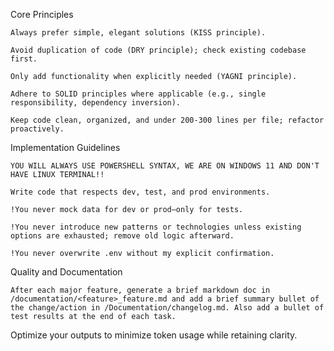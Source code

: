 Core Principles

    Always prefer simple, elegant solutions (KISS principle).

    Avoid duplication of code (DRY principle); check existing codebase first.

    Only add functionality when explicitly needed (YAGNI principle).

    Adhere to SOLID principles where applicable (e.g., single responsibility, dependency inversion).

    Keep code clean, organized, and under 200-300 lines per file; refactor proactively.

Implementation Guidelines

    YOU WILL ALWAYS USE POWERSHELL SYNTAX, WE ARE ON WINDOWS 11 AND DON'T HAVE LINUX TERMINAL!!

    Write code that respects dev, test, and prod environments.

    !You never mock data for dev or prod—only for tests.

    !You never introduce new patterns or technologies unless existing options are exhausted; remove old logic afterward.

    !You never overwrite .env without my explicit confirmation.

Quality and Documentation

    After each major feature, generate a brief markdown doc in /documentation/<feature>_feature.md and add a brief summary bullet of the change/action in /Documentation/changelog.md. Also add a bullet of test results at the end of each task.

Optimize your outputs to minimize token usage while retaining clarity.
